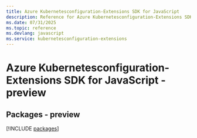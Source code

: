 ```yaml
---
title: Azure Kubernetesconfiguration-Extensions SDK for JavaScript
description: Reference for Azure Kubernetesconfiguration-Extensions SDK for JavaScript
ms.date: 07/31/2025
ms.topic: reference
ms.devlang: javascript
ms.service: kubernetesconfiguration-extensions
---
```

# Azure Kubernetesconfiguration-Extensions SDK for JavaScript - preview
## Packages - preview
[!INCLUDE [packages](kubernetesconfiguration-extensions-index.md)]